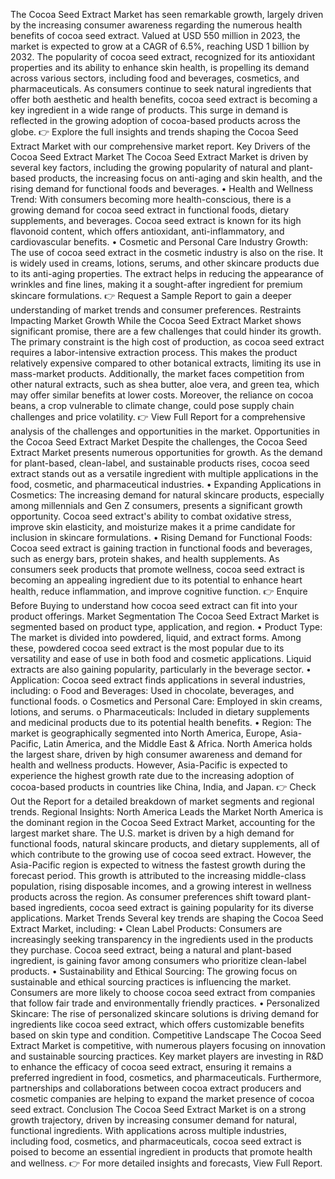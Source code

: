 The Cocoa Seed Extract Market has seen remarkable growth, largely driven by the increasing consumer awareness regarding the numerous health benefits of cocoa seed extract. Valued at USD 550 million in 2023, the market is expected to grow at a CAGR of 6.5%, reaching USD 1 billion by 2032. The popularity of cocoa seed extract, recognized for its antioxidant properties and its ability to enhance skin health, is propelling its demand across various sectors, including food and beverages, cosmetics, and pharmaceuticals.
As consumers continue to seek natural ingredients that offer both aesthetic and health benefits, cocoa seed extract is becoming a key ingredient in a wide range of products. This surge in demand is reflected in the growing adoption of cocoa-based products across the globe.
👉 Explore the full insights and trends shaping the Cocoa Seed Extract Market with our comprehensive market report.
Key Drivers of the Cocoa Seed Extract Market
The Cocoa Seed Extract Market is driven by several key factors, including the growing popularity of natural and plant-based products, the increasing focus on anti-aging and skin health, and the rising demand for functional foods and beverages.
•	Health and Wellness Trend: With consumers becoming more health-conscious, there is a growing demand for cocoa seed extract in functional foods, dietary supplements, and beverages. Cocoa seed extract is known for its high flavonoid content, which offers antioxidant, anti-inflammatory, and cardiovascular benefits.
•	Cosmetic and Personal Care Industry Growth: The use of cocoa seed extract in the cosmetic industry is also on the rise. It is widely used in creams, lotions, serums, and other skincare products due to its anti-aging properties. The extract helps in reducing the appearance of wrinkles and fine lines, making it a sought-after ingredient for premium skincare formulations.
👉 Request a Sample Report to gain a deeper understanding of market trends and consumer preferences.
Restraints Impacting Market Growth
While the Cocoa Seed Extract Market shows significant promise, there are a few challenges that could hinder its growth. The primary constraint is the high cost of production, as cocoa seed extract requires a labor-intensive extraction process. This makes the product relatively expensive compared to other botanical extracts, limiting its use in mass-market products.
Additionally, the market faces competition from other natural extracts, such as shea butter, aloe vera, and green tea, which may offer similar benefits at lower costs. Moreover, the reliance on cocoa beans, a crop vulnerable to climate change, could pose supply chain challenges and price volatility.
👉 View Full Report for a comprehensive analysis of the challenges and opportunities in the market.
Opportunities in the Cocoa Seed Extract Market
Despite the challenges, the Cocoa Seed Extract Market presents numerous opportunities for growth. As the demand for plant-based, clean-label, and sustainable products rises, cocoa seed extract stands out as a versatile ingredient with multiple applications in the food, cosmetic, and pharmaceutical industries.
•	Expanding Applications in Cosmetics: The increasing demand for natural skincare products, especially among millennials and Gen Z consumers, presents a significant growth opportunity. Cocoa seed extract's ability to combat oxidative stress, improve skin elasticity, and moisturize makes it a prime candidate for inclusion in skincare formulations.
•	Rising Demand for Functional Foods: Cocoa seed extract is gaining traction in functional foods and beverages, such as energy bars, protein shakes, and health supplements. As consumers seek products that promote wellness, cocoa seed extract is becoming an appealing ingredient due to its potential to enhance heart health, reduce inflammation, and improve cognitive function.
👉 Enquire Before Buying to understand how cocoa seed extract can fit into your product offerings.
Market Segmentation
The Cocoa Seed Extract Market is segmented based on product type, application, and region.
•	Product Type: The market is divided into powdered, liquid, and extract forms. Among these, powdered cocoa seed extract is the most popular due to its versatility and ease of use in both food and cosmetic applications. Liquid extracts are also gaining popularity, particularly in the beverage sector.
•	Application: Cocoa seed extract finds applications in several industries, including:
o	Food and Beverages: Used in chocolate, beverages, and functional foods.
o	Cosmetics and Personal Care: Employed in skin creams, lotions, and serums.
o	Pharmaceuticals: Included in dietary supplements and medicinal products due to its potential health benefits.
•	Region: The market is geographically segmented into North America, Europe, Asia-Pacific, Latin America, and the Middle East & Africa. North America holds the largest share, driven by high consumer awareness and demand for health and wellness products. However, Asia-Pacific is expected to experience the highest growth rate due to the increasing adoption of cocoa-based products in countries like China, India, and Japan.
👉 Check Out the Report for a detailed breakdown of market segments and regional trends.
Regional Insights: North America Leads the Market
North America is the dominant region in the Cocoa Seed Extract Market, accounting for the largest market share. The U.S. market is driven by a high demand for functional foods, natural skincare products, and dietary supplements, all of which contribute to the growing use of cocoa seed extract.
However, the Asia-Pacific region is expected to witness the fastest growth during the forecast period. This growth is attributed to the increasing middle-class population, rising disposable incomes, and a growing interest in wellness products across the region. As consumer preferences shift toward plant-based ingredients, cocoa seed extract is gaining popularity for its diverse applications.
Market Trends
Several key trends are shaping the Cocoa Seed Extract Market, including:
•	Clean Label Products: Consumers are increasingly seeking transparency in the ingredients used in the products they purchase. Cocoa seed extract, being a natural and plant-based ingredient, is gaining favor among consumers who prioritize clean-label products.
•	Sustainability and Ethical Sourcing: The growing focus on sustainable and ethical sourcing practices is influencing the market. Consumers are more likely to choose cocoa seed extract from companies that follow fair trade and environmentally friendly practices.
•	Personalized Skincare: The rise of personalized skincare solutions is driving demand for ingredients like cocoa seed extract, which offers customizable benefits based on skin type and condition.
Competitive Landscape
The Cocoa Seed Extract Market is competitive, with numerous players focusing on innovation and sustainable sourcing practices. Key market players are investing in R&D to enhance the efficacy of cocoa seed extract, ensuring it remains a preferred ingredient in food, cosmetics, and pharmaceuticals.
Furthermore, partnerships and collaborations between cocoa extract producers and cosmetic companies are helping to expand the market presence of cocoa seed extract.
Conclusion
The Cocoa Seed Extract Market is on a strong growth trajectory, driven by increasing consumer demand for natural, functional ingredients. With applications across multiple industries, including food, cosmetics, and pharmaceuticals, cocoa seed extract is poised to become an essential ingredient in products that promote health and wellness.
👉 For more detailed insights and forecasts, View Full Report.

